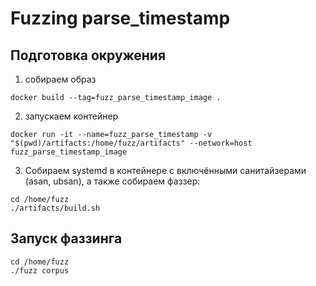 # Fuzzing parse_timestamp

## Подготовка окружения
1. собираем образ
```
docker build --tag=fuzz_parse_timestamp_image .
```
2. запускаем контейнер
```
docker run -it --name=fuzz_parse_timestamp -v "$(pwd)/artifacts:/home/fuzz/artifacts" --network=host fuzz_parse_timestamp_image
```
3. Собираем systemd в контейнере с включёнными санитайзерами (asan, ubsan), а также собираем фаззер:
```
cd /home/fuzz
./artifacts/build.sh
```

## Запуск фаззинга
```
cd /home/fuzz
./fuzz corpus
```
